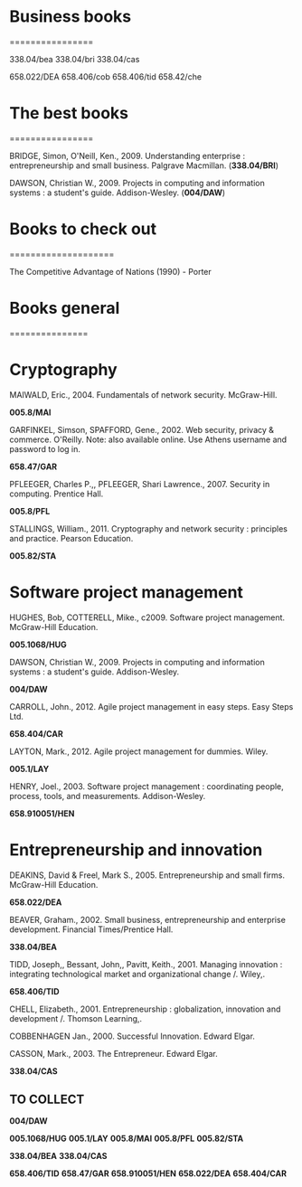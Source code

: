 # Business books
================

338.04/bea
338.04/bri
338.04/cas

658.022/DEA
658.406/cob
658.406/tid
658.42/che


# The best books
================

BRIDGE, Simon, O'Neill, Ken., 2009. Understanding enterprise : entrepreneurship and small business. Palgrave Macmillan. (__338.04/BRI__)

DAWSON, Christian W., 2009. Projects in computing and information systems : a student's guide. Addison-Wesley. (__004/DAW__)


# Books to check out 
====================

The Competitive Advantage of Nations (1990) - Porter

# Books general
===============

# Cryptography

MAIWALD, Eric., 2004. Fundamentals of network security. McGraw-Hill.

__005.8/MAI__

GARFINKEL, Simson, SPAFFORD, Gene., 2002. Web security, privacy & commerce. O'Reilly.
Note: also available online. Use Athens username and password to log in.

__658.47/GAR__

PFLEEGER, Charles P.,, PFLEEGER, Shari Lawrence., 2007. Security in computing. Prentice Hall.

__005.8/PFL__

STALLINGS, William., 2011. Cryptography and network security : principles and practice. Pearson Education.

__005.82/STA__

# Software project management

HUGHES, Bob, COTTERELL, Mike., c2009. Software project management. McGraw-Hill Education.

__005.1068/HUG__

DAWSON, Christian W., 2009. Projects in computing and information systems : a student's guide. Addison-Wesley.

__004/DAW__

CARROLL, John., 2012. Agile project management in easy steps. Easy Steps Ltd.

__658.404/CAR__

LAYTON, Mark., 2012. Agile project management for dummies. Wiley.

__005.1/LAY__

HENRY, Joel., 2003. Software project management : coordinating people, process, tools, and measurements. Addison-Wesley.

__658.910051/HEN__

# Entrepreneurship and innovation

DEAKINS, David & Freel, Mark S., 2005. Entrepreneurship and small firms. McGraw-Hill Education.

__658.022/DEA__

BEAVER, Graham., 2002. Small business, entrepreneurship and enterprise development. Financial Times/Prentice Hall.

__338.04/BEA__

TIDD, Joseph,, Bessant, John,, Pavitt, Keith., 2001. Managing innovation : integrating technological market and organizational change /. Wiley,.

__658.406/TID__

CHELL, Elizabeth., 2001. Entrepreneurship : globalization, innovation and development /. Thomson Learning,.



COBBENHAGEN Jan., 2000. Successful Innovation. Edward Elgar.

CASSON, Mark., 2003. The Entrepreneur. Edward Elgar.

__338.04/CAS__

## TO COLLECT

__004/DAW__

__005.1068/HUG__
__005.1/LAY__
__005.8/MAI__
__005.8/PFL__
__005.82/STA__

__338.04/BEA__
__338.04/CAS__

__658.406/TID__
__658.47/GAR__
__658.910051/HEN__
__658.022/DEA__
__658.404/CAR__




